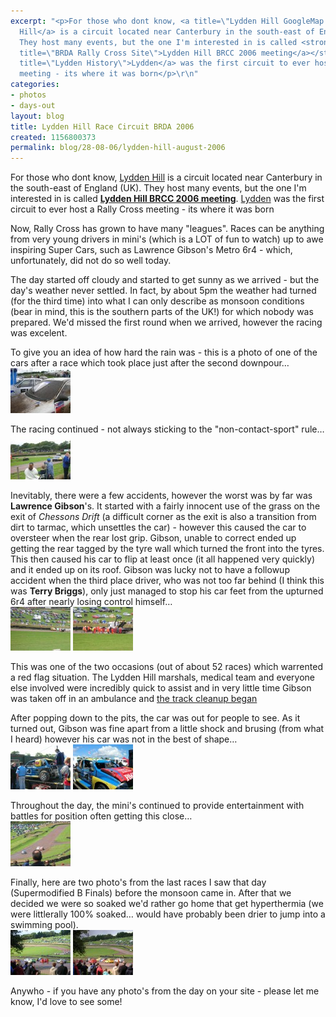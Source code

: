 ```yaml
---
excerpt: "<p>For those who dont know, <a title=\"Lydden Hill GoogleMap Link\" href=\"http://maps.google.co.uk/maps?f=q&hl=en&sll=51.177971,1.188669&sspn=0.01738,0.054245&q=Lydden+Race+Circuit&ie=UTF8&cid=51177971,1188669,17166188367421596284&li=lmd&z=14&om=1&iwloc=A\">Lydden
  Hill</a> is a circuit located near Canterbury in the south-east of England (UK).
  They host many events, but the one I'm interested in is called <strong><a href=\"http://www.rallycrossuk.com/\"
  title=\"BRDA Rally Cross Site\">Lydden Hill BRCC 2006 meeting</a></strong>. <a href=\"http://www.rallycrossuk.com/circuits/lydden.html\"
  title=\"Lydden History\">Lydden</a> was the first circuit to ever host a Rally Cross
  meeting - its where it was born</p>\r\n"
categories:
- photos
- days-out
layout: blog
title: Lydden Hill Race Circuit BRDA 2006
created: 1156800373
permalink: blog/28-08-06/lydden-hill-august-2006
---
```

<p>For those who dont know, <a title="Lydden Hill GoogleMap Link" href="http://maps.google.co.uk/maps?f=q&hl=en&sll=51.177971,1.188669&sspn=0.01738,0.054245&q=Lydden+Race+Circuit&ie=UTF8&cid=51177971,1188669,17166188367421596284&li=lmd&z=14&om=1&iwloc=A">Lydden Hill</a> is a circuit located near Canterbury in the south-east of England (UK). They host many events, but the one I'm interested in is called <strong><a href="http://www.rallycrossuk.com/" title="BRDA Rally Cross Site">Lydden Hill BRCC 2006 meeting</a></strong>. <a href="http://www.rallycrossuk.com/circuits/lydden.html" title="Lydden History">Lydden</a> was the first circuit to ever host a Rally Cross meeting - its where it was born</p>
<!--break-->
<p>Now, Rally Cross has grown to have many "leagues". Races can be anything from very young drivers in mini's (which is a LOT of fun to watch) up to awe inspiring Super Cars, such as Lawrence Gibson's Metro 6r4 - which, unfortunately, did not do so well today.</p>
<p>The day started off cloudy and started to get sunny as we arrived - but the day's weather never settled. In fact, by about 5pm the weather had turned (for the third time) into what I can only describe as monsoon conditions (bear in mind, this is the southern parts of the UK!) for which nobody was prepared. We'd missed the first round when we arrived, however the racing was excelent.</p>
<p>To give you an idea of how hard the rain was - this is a photo of one of the cars after a race which took place just after the second downpour&hellip;<br/>
<a class="imagefield-fancybox" rel="lydden-gallery" href="/sites/thingy-ma-jig.co.uk/files/images/lydden-2006a1.jpg" title="Dirty Car!"><img src="/sites/thingy-ma-jig.co.uk/files/images/lydden-2006a1.thumbnail.jpg" alt="Dirty Car Thumbnail" /></a></p>
<p>The racing continued - not always sticking to the "non-contact-sport" rule&hellip;<br/>
<a class="imagefield-fancybox" rel="lydden-gallery" href="/sites/thingy-ma-jig.co.uk/files/images/lydden-2006a2.jpg" title="Door to Door Racing!"><img src="/sites/thingy-ma-jig.co.uk/files/images/lydden-2006a2.thumbnail.jpg" alt="Door to Door Racing Thumbnail" /></a></p>
<p>Inevitably, there were a few accidents, however the worst was by far was <strong>Lawrence Gibson</strong>'s. It started with a fairly innocent use of the grass on the exit of <em>Chessons Drift</em> (a difficult corner as the exit is also a transition from dirt to tarmac, which unsettles the car) - however this caused the car to oversteer when the rear lost grip. Gibson, unable to correct ended up getting the rear tagged by the tyre wall which turned the front into the tyres. This then caused his car to flip at least once (it all happened very quickly) and it ended up on its roof. Gibson was lucky not to have a followup accident when the third place driver, who was not too far behind (I think this was <strong>Terry Briggs</strong>), only just managed to stop his car feet from the upturned 6r4 after nearly losing control himself&hellip;<br/>
<a class="imagefield-fancybox" rel="lydden-gallery" href="/sites/thingy-ma-jig.co.uk/files/images/lydden-2006a3.jpg" title="Briggs checks on Gibson"><img src="/sites/thingy-ma-jig.co.uk/files/images/lydden-2006a3.thumbnail.jpg" alt="Briggs checks on Gibson Thumbnail" /></a> <a class="imagefield-fancybox" href="/sites/thingy-ma-jig.co.uk/files/images/lydden-2006a4.jpg" title="Post Accident Cleanup"><img src="/sites/thingy-ma-jig.co.uk/files/images/lydden-2006a4.thumbnail.jpg" alt="Post Accident Cleanup Thumbnail" /></a></p>
<p>This was one of the two occasions (out of about 52 races) which warrented a red flag situation. The Lydden Hill marshals, medical team and everyone else involved were incredibly quick to assist and in very little time Gibson was taken off in an ambulance and <a href="/blog/images/lydden-autumn-2006/post-accident-cleanup" title="Post accident cleanup">the track cleanup began</a></p>
<p>After popping down to the pits, the car was out for people to see. As it turned out, Gibson was fine apart from a little shock and brusing (from what I heard) however his car was not in the best of shape&hellip;<br>
<a class="imagefield-fancybox" rel="lydden-gallery" href="/sites/thingy-ma-jig.co.uk/files/images/lydden-2006a5.jpg" title="Rear View"><img src="/sites/thingy-ma-jig.co.uk/files/images/lydden-2006a5.thumbnail.jpg" alt="Rear View Thumbnail" /></a> <a class="imagefield-fancybox" rel="lydden-gallery" href="/sites/thingy-ma-jig.co.uk/files/images/lydden-2006a6.jpg" title="Front View"><img src="/sites/thingy-ma-jig.co.uk/files/images/lydden-2006a6.thumbnail.jpg" alt="Front View Thumbnail" /></a></p>
<p>Throughout the day, the mini's continued to provide entertainment with battles for position often getting this close&hellip;<br/>
<a class="imagefield-fancybox" rel="lydden-gallery" href="/sites/thingy-ma-jig.co.uk/files/images/lydden-2006a7.jpg" title="Door to Door anyone?"><img src="/sites/thingy-ma-jig.co.uk/files/images/lydden-2006a7.thumbnail.jpg" alt="Mini Entertainment" /></a></p>
<p>Finally, here are two photo's from the last races I saw that day (Supermodified B Finals) before the monsoon came in. After that we decided we were so soaked we'd rather go home that get hyperthermia (we were littlerally 100% soaked&hellip; would have probably been drier to jump into a swimming pool).<br/>
<a class="imagefield-fancybox" rel="lydden-gallery" href="/sites/thingy-ma-jig.co.uk/files/images/lydden-2006a8.jpg" title="Supermodified B Final 1"><img src="/sites/thingy-ma-jig.co.uk/files/images/lydden-2006a8.thumbnail.jpg" alt="Supermodified B Final 1 Thumbnail" /></a> <a class="imagefield-fancybox" rel="lydden-gallery" href="/sites/thingy-ma-jig.co.uk/files/images/lydden-2006a9.jpg" title="Supermodified B Final 2"><img src="/sites/thingy-ma-jig.co.uk/files/images/lydden-2006a9.thumbnail.jpg" alt="Supermodified B Final 2 Thumbnail" /></a>
</p>
<p>Anywho - if you have any photo's from the day on your site - please let me know, I'd love to see some!</p>

